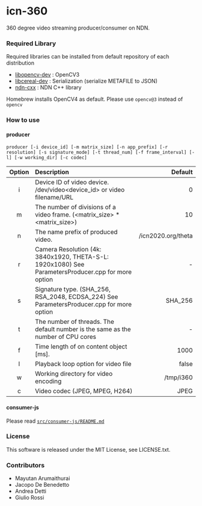 icn-360
===
360 degree video streaming producer/consumer on NDN.

### Required Library

Required libraries can be installed from default repository of each distribution

- [libopencv-dev](https://github.com/opencv/opencv) : OpenCV3
- [libcereal-dev](https://github.com/USCiLab/cereal) : Serialization (serialize METAFILE to JSON)
- [ndn-cxx](https://github.com/named-data) : NDN C++ library

Homebrew installs OpenCV4 as default. Please use `opencv@3` instead of `opencv`


### How to use
#### producer

```
producer [-i device_id] [-m matrix_size] [-n app_prefix] [-r resolution] [-s signature_mode] [-t thread_num] [-f frame_interval] [-l] [-w working_dir] [-c codec]
```

|Option|Description|Default|
|:--:|:--|--:|
|i|Device ID of video device. /dev/video<device_id> or video filename/URL | 0|
|m|The number of divisions of a video frame. (<matrix_size> * <matrix_size>)|10|
|n|The name prefix of produced video. | /icn2020.org/theta|
|r|Camera Resolution (4k: 3840x1920, THETA-S-L: 1920x1080) See ParametersProducer.cpp for more option |-|
|s|Signature type. (SHA_256, RSA_2048, ECDSA_224) See ParametersProducer.cpp for more option |SHA_256|
|t|The number of threads. The default number is the same as the number of CPU cores|-|
|f| Time length of on content object [ms]. |1000|
|l|Playback loop option for video file  |false|
|w|Working directory for video encoding |/tmp/i360|
|c|Video codec (JPEG, MPEG, H264) |JPEG|

#### consumer-js

Please read [`src/consumer-js/README.md`](/src/consumer-js/README.md)

### License

This software is released under the MIT License, see LICENSE.txt.

### Contributors

- Mayutan Arumaithurai
- Jacopo De Benedetto
- Andrea Detti
- Giulio Rossi
